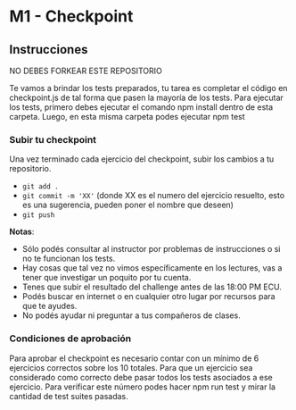 # M1 - Checkpoint

## Instrucciones

NO DEBES FORKEAR ESTE REPOSITORIO

Te vamos a brindar los tests preparados, tu tarea es completar el código en checkpoint.js de tal forma que pasen la mayoría de los tests. Para ejecutar los tests, primero debes ejecutar el comando npm install dentro de esta carpeta. Luego, en esta misma carpeta podes ejecutar npm test

### Subir tu checkpoint

Una vez terminado cada ejercicio del checkpoint, subir los cambios a tu repositorio.

- `git add .`
- `git commit -m 'XX'` (donde XX es el numero del ejercicio resuelto, esto es una sugerencia, pueden poner el nombre que deseen)
- `git push`

**Notas**:

- Sólo podés consultar al instructor por problemas de instrucciones o si no te funcionan los tests.
- Hay cosas que tal vez no vimos específicamente en los lectures, vas a tener que investigar un poquito por tu cuenta.
- Tenes que subir el resultado del challenge antes de las 18:00 PM ECU.
- Podés buscar en internet o en cualquier otro lugar por recursos para que te ayudes.
- No podés ayudar ni preguntar a tus compañeros de clases.

### Condiciones de aprobación

Para aprobar el checkpoint es necesario contar con un mínimo de 6 ejercicios correctos sobre los 10 totales. Para que un ejercicio sea considerado como correcto debe pasar todos los tests asociados a ese ejercicio. Para verificar este número podes hacer npm run test y mirar la cantidad de test suites pasadas.
